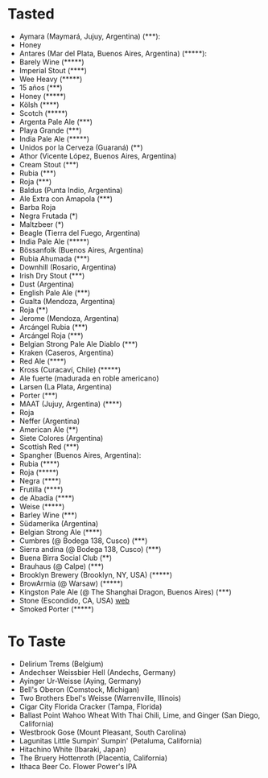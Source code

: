 # Tasted

- Aymara (Maymará, Jujuy, Argentina) (***):
 - Honey
- Antares (Mar del Plata, Buenos Aires, Argentina)  (*****):
 - Barely Wine (*****)
 - Imperial Stout (****)
 - Wee Heavy (*****)
 - 15 años (***)
 - Honey (*****)
 - Kölsh (****)
 - Scotch (*****)
 - Argenta Pale Ale (***)
 - Playa Grande (***)
 - India Pale Ale (*****)
 - Unidos por la Cerveza (Guaraná) (**)
- Athor (Vicente López, Buenos Aires, Argentina)
 - Cream Stout (***)
 - Rubia (***)
 - Roja (***)
- Baldus (Punta Indio, Argentina)
 - Ale Extra con Amapola (***)
- Barba Roja
 - Negra Frutada (*)
 - Maltzbeer (*)
- Beagle (Tierra del Fuego, Argentina)
 - India Pale Ale (*****)
- Bössanfolk (Buenos Aires, Argentina)
 - Rubia Ahumada (***)
- Downhill (Rosario, Argentina)
 - Irish Dry Stout (***)
- Dust (Argentina)
 - English Pale Ale (***)
- Gualta (Mendoza, Argentina)
 - Roja (**)
- Jerome (Mendoza, Argentina)
 - Arcángel Rubia (***)
 - Arcángel Roja (***)
 - Belgian Strong Pale Ale Diablo (***)
- Kraken (Caseros, Argentina)
 - Red Ale (****)
- Kross (Curacaví, Chile) (*****)
 - Ale fuerte (madurada en roble americano)
- Larsen (La Plata, Argentina)
 - Porter (***)
- MAAT (Jujuy, Argentina) (****)
 - Roja
- Neffer (Argentina)
 - American Ale (**)
- Siete Colores (Argentina)
 - Scottish Red (***)
- Spangher (Buenos Aires, Argentina):
 - Rubia (****)
 - Roja (*****)
 - Negra (****)
 - Frutilla (****)
 - de Abadía (****)
 - Weise (*****)
 - Barley Wine (***)
- Südamerika (Argentina)
 - Belgian Strong Ale (****)
- Cumbres (@ Bodega 138, Cusco) (***)
- Sierra andina (@ Bodega 138, Cusco) (***)
- Buena Birra Social Club (**)
- Brauhaus (@ Calpe) (***)
- Brooklyn Brewery (Brooklyn, NY, USA) (*****)
- BrowArmia (@ Warsaw) (*****)
- Kingston Pale Ale (@ The Shanghai Dragon, Buenos Aires) (***)
- Stone (Escondido, CA, USA) [web](http://www.stonebrewing.com)
 - Smoked Porter (*****)

# To Taste

- Delirium Trems (Belgium)
- Andechser Weissbier Hell (Andechs, Germany)
- Ayinger Ur-Weisse (Aying, Germany)
- Bell's Oberon (Comstock, Michigan)
- Two Brothers Ebel's Weisse (Warrenville, Illinois)
- Cigar City Florida Cracker (Tampa, Florida)
- Ballast Point Wahoo Wheat With Thai Chili, Lime, and Ginger (San Diego, California)
- Westbrook Gose (Mount Pleasant, South Carolina)
- Lagunitas Little Sumpin' Sumpin' (Petaluma, California)
- Hitachino White (Ibaraki, Japan)
- The Bruery Hottenroth (Placentia, California)
- Ithaca Beer Co. Flower Power's IPA